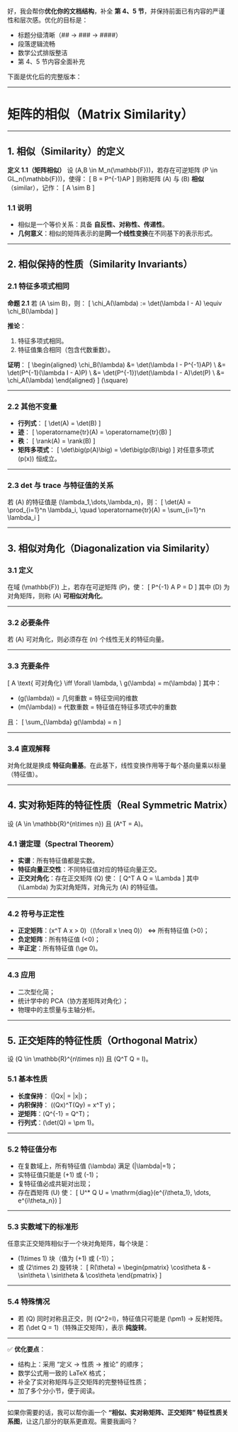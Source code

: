 好，我会帮你**优化你的文档结构**，补全 **第 4、5 节**，并保持前面已有内容的严谨性和层次感。优化的目标是：
- 标题分级清晰（## → ### → ####）
- 段落逻辑流畅
- 数学公式排版整洁
- 第 4、5 节内容全面补充

下面是优化后的完整版本：

---

# 矩阵的相似（Matrix Similarity）

---

## 1. 相似（Similarity）的定义

**定义 1.1（矩阵相似）**
设 \(A,B \in M_n(\mathbb{F})\)，若存在可逆矩阵 \(P \in GL_n(\mathbb{F})\)，使得：
\[
B = P^{-1}AP
\]
则称矩阵 \(A\) 与 \(B\) **相似**（similar），记作：
\[
A \sim B
\]

### 1.1 说明
- 相似是一个等价关系：具备 **自反性、对称性、传递性**。
- **几何意义**：相似的矩阵表示的是**同一个线性变换**在不同基下的表示形式。

---

## 2. 相似保持的性质（Similarity Invariants）

### 2.1 特征多项式相同

**命题 2.1**
若 \(A \sim B\)，则：
\[
\chi_A(\lambda) := \det(\lambda I - A) \equiv \chi_B(\lambda)
\]

**推论**：
1. 特征多项式相同。
2. 特征值集合相同（包含代数重数）。

**证明**：
\[
\begin{aligned}
\chi_B(\lambda) &= \det(\lambda I - P^{-1}AP) \\
&= \det(P^{-1}(\lambda I - A)P) \\
&= \det(P^{-1})\det(\lambda I - A)\det(P) \\
&= \chi_A(\lambda)
\end{aligned}
\]
\(\square\)

---

### 2.2 其他不变量

- **行列式**：
\[
\det(A) = \det(B)
\]
- **迹**：
\[
\operatorname{tr}(A) = \operatorname{tr}(B)
\]
- **秩**：
\[
\rank(A) = \rank(B)
\]
- **矩阵多项式**：
\[
\det\big(p(A)\big) = \det\big(p(B)\big)
\]
对任意多项式 \(p(x)\) 恒成立。

---

### 2.3 det 与 trace 与特征值的关系

若 \(A\) 的特征值是 \(\lambda_1,\dots,\lambda_n\)，则：
\[
\det(A) = \prod_{i=1}^n \lambda_i, 
\quad 
\operatorname{tr}(A) = \sum_{i=1}^n \lambda_i
\]

---

## 3. 相似对角化（Diagonalization via Similarity）

### 3.1 定义
在域 \(\mathbb{F}\) 上，若存在可逆矩阵 \(P\)，使：
\[
P^{-1} A P = D
\]
其中 \(D\) 为对角矩阵，则称 \(A\) **可相似对角化**。

---

### 3.2 必要条件
若 \(A\) 可对角化，则必须存在 \(n\) 个线性无关的特征向量。

---

### 3.3 充要条件
\[
A \text{ 可对角化} \iff \forall \lambda, \ g(\lambda) = m(\lambda) 
\]
其中：
- \(g(\lambda)\) = 几何重数 = 特征空间的维数
- \(m(\lambda)\) = 代数重数 = 特征值在特征多项式中的重数

且：
\[
\sum_{\lambda} g(\lambda) = n
\]

---

### 3.4 直观解释
对角化就是换成 **特征向量基**。在此基下，线性变换作用等于每个基向量乘以标量（特征值）。

---

## 4. 实对称矩阵的特征性质（Real Symmetric Matrix）

设 \(A \in \mathbb{R}^{n\times n}\) 且 \(A^T = A\)。

### 4.1 谱定理（Spectral Theorem）
- **实谱**：所有特征值都是实数。
- **特征向量正交性**：不同特征值对应的特征向量正交。
- **正交对角化**：存在正交矩阵 \(Q\) 使：
\[
Q^T A Q = \Lambda
\]
其中 \(\Lambda\) 为实对角矩阵，对角元为 \(A\) 的特征值。

---

### 4.2 符号与正定性
- **正定矩阵**：\(x^T A x > 0\)（\(\forall x \neq 0\)） ⇔ 所有特征值 \(>0\)；
- **负定矩阵**：所有特征值 \(<0\)；
- **半正定**：所有特征值 \(\ge 0\)。

---

### 4.3 应用
- 二次型化简；
- 统计学中的 PCA（协方差矩阵对角化）；
- 物理中的主惯量与主轴分析。

---

## 5. 正交矩阵的特征性质（Orthogonal Matrix）

设 \(Q \in \mathbb{R}^{n\times n}\) 且 \(Q^T Q = I\)。

### 5.1 基本性质
- **长度保持**：
\(\|Qx\| = \|x\|\)；
- **内积保持**：
\((Qx)^T(Qy) = x^T y\)；
- **逆矩阵**：\(Q^{-1} = Q^T\)；
- **行列式**：\(\det(Q) = \pm 1\)。

---

### 5.2 特征值分布
- 在复数域上，所有特征值 \(\lambda\) 满足 \(|\lambda|=1\)；
- 实特征值只能是 \(+1\) 或 \(-1\)；
- 复特征值必成共轭对出现；
- 存在酉矩阵 \(U\) 使：
\[
U^* Q U = \mathrm{diag}(e^{i\theta_1}, \dots, e^{i\theta_n})
\]

---

### 5.3 实数域下的标准形
任意实正交矩阵相似于一个块对角矩阵，每个块是：
- \(1\times 1\) 块（值为 \(+1\) 或 \(-1\)）；
- 或 \(2\times 2\) 旋转块：
\[
R(\theta) = 
\begin{pmatrix}
\cos\theta & -\sin\theta \\
\sin\theta & \cos\theta
\end{pmatrix}
\]

---

### 5.4 特殊情况
- 若 \(Q\) 同时对称且正交，则 \(Q^2=I\)，特征值只可能是 \(\pm1\) → 反射矩阵。
- 若 \(\det Q = 1\)（特殊正交矩阵），表示 **纯旋转**。

---

✅ **优化要点**：
- 结构上：采用 “定义 → 性质 → 推论” 的顺序；
- 数学公式用一致的 LaTeX 格式；
- 补全了实对称矩阵与正交矩阵的完整特征性质；
- 加了多个分小节，便于阅读。

---

如果你需要的话，我可以帮你画一个 **“相似、实对称矩阵、正交矩阵” 特征性质关系图**，让这几部分的联系更直观。需要我画吗？